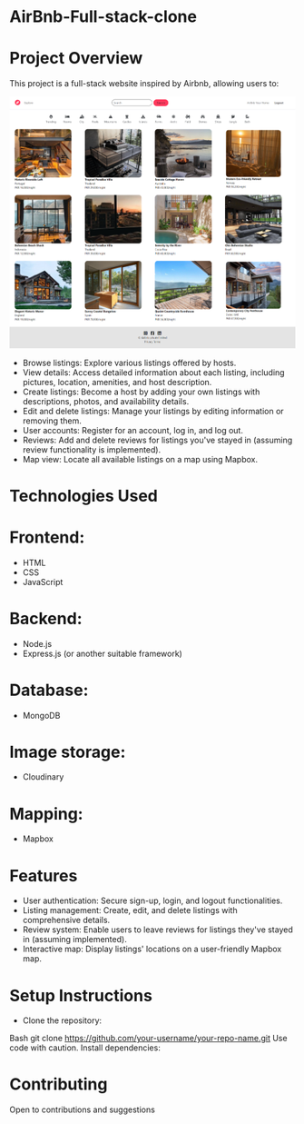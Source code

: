 # AirBnb-Full-stack-clone

# Project Overview
This project is a full-stack website inspired by Airbnb, allowing users to:

![Home-page](/project-images/Home-page.png)

- Browse listings: Explore various listings offered by hosts.
- View details: Access detailed information about each listing, including pictures, location, amenities, and host description.
- Create listings: Become a host by adding your own listings with descriptions, photos, and availability details.
- Edit and delete listings: Manage your listings by editing information or removing them.
- User accounts: Register for an account, log in, and log out.
- Reviews: Add and delete reviews for listings you've stayed in (assuming review functionality is implemented).
- Map view: Locate all available listings on a map using Mapbox.

# Technologies Used

 # Frontend:

- HTML
- CSS
- JavaScript

 # Backend:

- Node.js
- Express.js (or another suitable framework)

# Database:

- MongoDB

# Image storage:

- Cloudinary

# Mapping:

- Mapbox

# Features
- User authentication: Secure sign-up, login, and logout functionalities.
- Listing management: Create, edit, and delete listings with comprehensive details.
- Review system: Enable users to leave reviews for listings they've stayed in (assuming implemented).
- Interactive map: Display listings' locations on a user-friendly Mapbox map.

# Setup Instructions
- Clone the repository:

Bash
git clone https://github.com/your-username/your-repo-name.git
Use code with caution.
Install dependencies:


# Contributing
Open to contributions and suggestions

